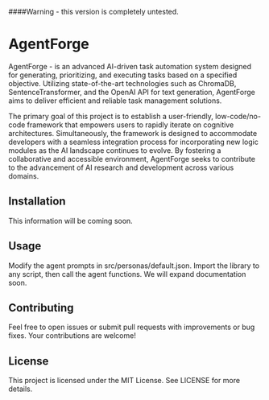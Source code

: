 ####Warning - this version is completely untested.

# AgentForge
AgentForge - is an advanced AI-driven task automation system designed for generating, prioritizing, and executing tasks based on a specified objective. Utilizing state-of-the-art technologies such as ChromaDB, SentenceTransformer, and the OpenAI API for text generation, AgentForge aims to deliver efficient and reliable task management solutions.

The primary goal of this project is to establish a user-friendly, low-code/no-code framework that empowers users to rapidly iterate on cognitive architectures. Simultaneously, the framework is designed to accommodate developers with a seamless integration process for incorporating new logic modules as the AI landscape continues to evolve. By fostering a collaborative and accessible environment, AgentForge seeks to contribute to the advancement of AI research and development across various domains.

## Installation
This information will be coming soon.

## Usage

Modify the agent prompts in src/personas/default.json. Import the library to any script, then call the agent functions. We will expand documentation soon.

## Contributing
Feel free to open issues or submit pull requests with improvements or bug fixes. Your contributions are welcome!

## License
This project is licensed under the MIT License. See LICENSE for more details.

